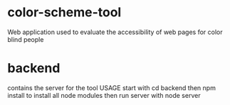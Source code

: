 # color-scheme-tool
Web application used to evaluate the accessibility of web pages for color blind people

# backend
contains the server for the tool
USAGE
start with
    cd backend
then
    npm install
to install all node modules
then run server with
    node server